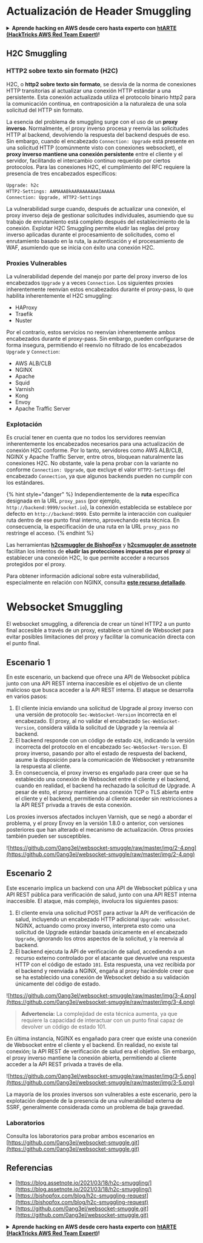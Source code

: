 # Actualización de Header Smuggling

<details>

<summary><strong>Aprende hacking en AWS desde cero hasta experto con</strong> <a href="https://training.hacktricks.xyz/courses/arte"><strong>htARTE (HackTricks AWS Red Team Expert)</strong></a><strong>!</strong></summary>

Otras formas de apoyar a HackTricks:

* Si deseas ver tu **empresa anunciada en HackTricks** o **descargar HackTricks en PDF** Consulta los [**PLANES DE SUSCRIPCIÓN**](https://github.com/sponsors/carlospolop)!
* Obtén el [**oficial PEASS & HackTricks swag**](https://peass.creator-spring.com)
* Descubre [**The PEASS Family**](https://opensea.io/collection/the-peass-family), nuestra colección exclusiva de [**NFTs**](https://opensea.io/collection/the-peass-family)
* **Únete al** 💬 [**grupo de Discord**](https://discord.gg/hRep4RUj7f) o al [**grupo de telegram**](https://t.me/peass) o **síguenos** en **Twitter** 🐦 [**@carlospolopm**](https://twitter.com/hacktricks_live)**.**
* **Comparte tus trucos de hacking enviando PRs a los** [**HackTricks**](https://github.com/carlospolop/hacktricks) y [**HackTricks Cloud**](https://github.com/carlospolop/hacktricks-cloud) repositorios de github.

</details>

## H2C Smuggling <a href="#http2-over-cleartext-h2c" id="http2-over-cleartext-h2c"></a>

### HTTP2 sobre texto sin formato (H2C) <a href="#http2-over-cleartext-h2c" id="http2-over-cleartext-h2c"></a>

H2C, o **http2 sobre texto sin formato**, se desvía de la norma de conexiones HTTP transitorias al actualizar una conexión HTTP estándar a una persistente. Esta conexión actualizada utiliza el protocolo binario http2 para la comunicación continua, en contraposición a la naturaleza de una sola solicitud del HTTP sin formato.

La esencia del problema de smuggling surge con el uso de un **proxy inverso**. Normalmente, el proxy inverso procesa y reenvía las solicitudes HTTP al backend, devolviendo la respuesta del backend después de eso. Sin embargo, cuando el encabezado `Connection: Upgrade` está presente en una solicitud HTTP (comúnmente visto con conexiones websocket), el **proxy inverso mantiene una conexión persistente** entre el cliente y el servidor, facilitando el intercambio continuo requerido por ciertos protocolos. Para las conexiones H2C, el cumplimiento del RFC requiere la presencia de tres encabezados específicos:
``` 
Upgrade: h2c
HTTP2-Settings: AAMAAABkAARAAAAAAAIAAAAA
Connection: Upgrade, HTTP2-Settings
```
La vulnerabilidad surge cuando, después de actualizar una conexión, el proxy inverso deja de gestionar solicitudes individuales, asumiendo que su trabajo de enrutamiento está completo después del establecimiento de la conexión. Explotar H2C Smuggling permite eludir las reglas del proxy inverso aplicadas durante el procesamiento de solicitudes, como el enrutamiento basado en la ruta, la autenticación y el procesamiento de WAF, asumiendo que se inicia con éxito una conexión H2C.

### Proxies Vulnerables <a href="#exploitation" id="exploitation"></a>

La vulnerabilidad depende del manejo por parte del proxy inverso de los encabezados `Upgrade` y a veces `Connection`. Los siguientes proxies inherentemente reenvían estos encabezados durante el proxy-pass, lo que habilita inherentemente el H2C smuggling:

- HAProxy
- Traefik
- Nuster

Por el contrario, estos servicios no reenvían inherentemente ambos encabezados durante el proxy-pass. Sin embargo, pueden configurarse de forma insegura, permitiendo el reenvío no filtrado de los encabezados `Upgrade` y `Connection`:

- AWS ALB/CLB
- NGINX
- Apache
- Squid
- Varnish
- Kong
- Envoy
- Apache Traffic Server

### Explotación <a href="#exploitation" id="exploitation"></a>

Es crucial tener en cuenta que no todos los servidores reenvían inherentemente los encabezados necesarios para una actualización de conexión H2C conforme. Por lo tanto, servidores como AWS ALB/CLB, NGINX y Apache Traffic Server, entre otros, bloquean naturalmente las conexiones H2C. No obstante, vale la pena probar con la variante no conforme `Connection: Upgrade`, que excluye el valor `HTTP2-Settings` del encabezado `Connection`, ya que algunos backends pueden no cumplir con los estándares.

{% hint style="danger" %}
Independientemente de la **ruta** específica designada en la URL `proxy_pass` (por ejemplo, `http://backend:9999/socket.io`), la conexión establecida se establece por defecto en `http://backend:9999`. Esto permite la interacción con cualquier ruta dentro de ese punto final interno, aprovechando esta técnica. En consecuencia, la especificación de una ruta en la URL `proxy_pass` no restringe el acceso.
{% endhint %}

Las herramientas [**h2csmuggler de BishopFox**](https://github.com/BishopFox/h2csmuggler) y [**h2csmuggler de assetnote**](https://github.com/assetnote/h2csmuggler) facilitan los intentos de **eludir las protecciones impuestas por el proxy** al establecer una conexión H2C, lo que permite acceder a recursos protegidos por el proxy.

Para obtener información adicional sobre esta vulnerabilidad, especialmente en relación con NGINX, consulta [**este recurso detallado**](../network-services-pentesting/pentesting-web/nginx.md#proxy\_set\_header-upgrade-and-connection).

# Websocket Smuggling

El websocket smuggling, a diferencia de crear un túnel HTTP2 a un punto final accesible a través de un proxy, establece un túnel de Websocket para evitar posibles limitaciones del proxy y facilitar la comunicación directa con el punto final.

## Escenario 1

En este escenario, un backend que ofrece una API de Websocket pública junto con una API REST interna inaccesible es el objetivo de un cliente malicioso que busca acceder a la API REST interna. El ataque se desarrolla en varios pasos:

1. El cliente inicia enviando una solicitud de Upgrade al proxy inverso con una versión de protocolo `Sec-WebSocket-Version` incorrecta en el encabezado. El proxy, al no validar el encabezado `Sec-WebSocket-Version`, considera válida la solicitud de Upgrade y la reenvía al backend.
2. El backend responde con un código de estado `426`, indicando la versión incorrecta del protocolo en el encabezado `Sec-WebSocket-Version`. El proxy inverso, pasando por alto el estado de respuesta del backend, asume la disposición para la comunicación de Websocket y retransmite la respuesta al cliente.
3. En consecuencia, el proxy inverso es engañado para creer que se ha establecido una conexión de Websocket entre el cliente y el backend, cuando en realidad, el backend ha rechazado la solicitud de Upgrade. A pesar de esto, el proxy mantiene una conexión TCP o TLS abierta entre el cliente y el backend, permitiendo al cliente acceder sin restricciones a la API REST privada a través de esta conexión.

Los proxies inversos afectados incluyen Varnish, que se negó a abordar el problema, y el proxy Envoy en la versión 1.8.0 o anterior, con versiones posteriores que han alterado el mecanismo de actualización. Otros proxies también pueden ser susceptibles.

![https://github.com/0ang3el/websocket-smuggle/raw/master/img/2-4.png](https://github.com/0ang3el/websocket-smuggle/raw/master/img/2-4.png)

## Escenario 2

Este escenario implica un backend con una API de Websocket pública y una API REST pública para verificación de salud, junto con una API REST interna inaccesible. El ataque, más complejo, involucra los siguientes pasos:

1. El cliente envía una solicitud POST para activar la API de verificación de salud, incluyendo un encabezado HTTP adicional `Upgrade: websocket`. NGINX, actuando como proxy inverso, interpreta esto como una solicitud de Upgrade estándar basada únicamente en el encabezado `Upgrade`, ignorando los otros aspectos de la solicitud, y la reenvía al backend.
2. El backend ejecuta la API de verificación de salud, accediendo a un recurso externo controlado por el atacante que devuelve una respuesta HTTP con el código de estado `101`. Esta respuesta, una vez recibida por el backend y reenviada a NGINX, engaña al proxy haciéndole creer que se ha establecido una conexión de Websocket debido a su validación únicamente del código de estado.

![https://github.com/0ang3el/websocket-smuggle/raw/master/img/3-4.png](https://github.com/0ang3el/websocket-smuggle/raw/master/img/3-4.png)

> **Advertencia:** La complejidad de esta técnica aumenta, ya que requiere la capacidad de interactuar con un punto final capaz de devolver un código de estado 101.

En última instancia, NGINX es engañado para creer que existe una conexión de Websocket entre el cliente y el backend. En realidad, no existe tal conexión; la API REST de verificación de salud era el objetivo. Sin embargo, el proxy inverso mantiene la conexión abierta, permitiendo al cliente acceder a la API REST privada a través de ella.

![https://github.com/0ang3el/websocket-smuggle/raw/master/img/3-5.png](https://github.com/0ang3el/websocket-smuggle/raw/master/img/3-5.png)

La mayoría de los proxies inversos son vulnerables a este escenario, pero la explotación depende de la presencia de una vulnerabilidad externa de SSRF, generalmente considerada como un problema de baja gravedad.

### Laboratorios

Consulta los laboratorios para probar ambos escenarios en [https://github.com/0ang3el/websocket-smuggle.git](https://github.com/0ang3el/websocket-smuggle.git)

## Referencias

* [https://blog.assetnote.io/2021/03/18/h2c-smuggling/](https://blog.assetnote.io/2021/03/18/h2c-smuggling/)
* [https://bishopfox.com/blog/h2c-smuggling-request](https://bishopfox.com/blog/h2c-smuggling-request)
* [https://github.com/0ang3el/websocket-smuggle.git](https://github.com/0ang3el/websocket-smuggle.git)

<details>

<summary><strong>Aprende hacking en AWS desde cero hasta experto con</strong> <a href="https://training.hacktricks.xyz/courses/arte"><strong>htARTE (HackTricks AWS Red Team Expert)</strong></a><strong>!</strong></summary>

Otras formas de apoyar a HackTricks:

* Si deseas ver tu **empresa anunciada en HackTricks** o **descargar HackTricks en PDF**, ¡Consulta los [**PLANES DE SUSCRIPCIÓN**](https://github.com/sponsors/carlospolop)!
* Obtén el [**merchandising oficial de PEASS & HackTricks**](https://peass.creator-spring.com)
* Descubre [**The PEASS Family**](https://opensea.io/collection/the-peass-family), nuestra colección exclusiva de [**NFTs**](https://opensea.io/collection/the-peass-family)
* **Únete al** 💬 [**grupo de Discord**](https://discord.gg/hRep4RUj7f) o al [**grupo de telegram**](https://t.me/peass) o **síguenos** en **Twitter** 🐦 [**@carlospolopm**](https://twitter.com/hacktricks_live)**.**
* **Comparte tus trucos de hacking enviando PRs a los repositorios de** [**HackTricks**](https://github.com/carlospolop/hacktricks) y [**HackTricks Cloud**](https://github.com/carlospolop/hacktricks-cloud).

</details>
